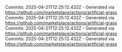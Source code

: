 Commits: 2025-04-21T12:25:12.432Z - Generated via https://github.com/marketplace/actions/artificial-grass
<br>
Commits: 2025-04-21T12:25:12.432Z - Generated via https://github.com/marketplace/actions/artificial-grass
<br>
Commits: 2025-04-21T12:25:12.432Z - Generated via https://github.com/marketplace/actions/artificial-grass
<br>
Commits: 2025-04-21T12:25:12.432Z - Generated via https://github.com/marketplace/actions/artificial-grass
<br>
